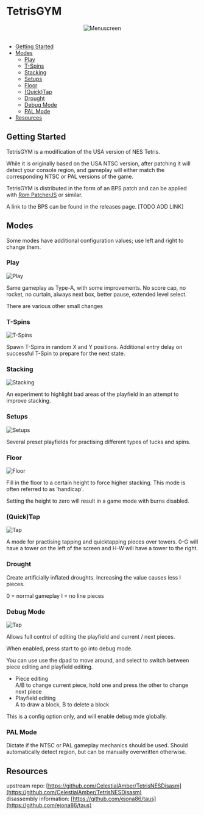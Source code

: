 
# TetrisGYM

<div align="center">
    <img src="./screens/menu.png" alt="Menuscreen">
    <br>
</div>
<br>

* [Getting Started](#guide)
* [Modes](#modes)
    * [Play](#play)
    * [T-Spins](#tspins)
    * [Stacking](#stacking)
    * [Setups](#setups)
    * [Floor](#floor)
    * [(Quick)Tap](#tap)
    * [Drought](#drought)
    * [Debug Mode](#debug)
    * [PAL Mode](#pal)
* [Resources](#resources)

## Getting Started

TetrisGYM is a modification of the USA version of NES Tetris.

While it is originally based on the USA NTSC version, after patching it will detect your console region, and gameplay will either match the corresponding NTSC or PAL versions of the game.

TetrisGYM is distributed in the form of an BPS patch and can be applied with [Rom PatcherJS](https://www.romhacking.net/patch/) or similar.

A link to the BPS can be found in the releases page. [TODO ADD LINK]

## Modes

Some modes have additional configuration values; use left and right to change them.

### Play

![Play](/screens/play.png)

Same gameplay as Type-A, with some improvements. No score cap, no rocket, no curtain, always next box, better pause, extended level select.

There are various other small changes

### T-Spins

![T-Spins](/screens/tspins.png)

Spawn T-Spins in random X and Y positions. Additional entry delay on successful T-Spin to prepare for the next state.

### Stacking

![Stacking](/screens/stacking.png)

An experiment to highlight bad areas of the playfield in an attempt to improve stacking.

### Setups

![Setups](/screens/setups.png)

Several preset playfields for practising different types of tucks and spins.

### Floor

![Floor](/screens/floor.png)

Fill in the floor to a certain height to force higher stacking. This mode is often referred to as 'handicap'.

Setting the height to zero will result in a game mode with burns disabled.

### (Quick)Tap

![Tap](/screens/tap.png)

A mode for practising tapping and quicktapping pieces over towers. 0-G will have a tower on the left of the screen and H-W will have a tower to the right.

### Drought

Create artificially inflated droughts. Increasing the value causes less I pieces.

0 = normal gameplay I = no line pieces

### Debug Mode

![Tap](/screens/debug.png)

Allows full control of editing the playfield and current / next pieces.

When enabled, press start to go into debug mode.

You can use use the dpad to move around, and select to switch between piece editing and playfield editing.

* Piece editing  
        A/B to change current piece, hold one and press the other to change next piece
* Playfield editing  
        A to draw a block, B to delete a block

This is a config option only, and will enable debug mde globally.

### PAL Mode

Dictate if the NTSC or PAL gameplay mechanics should be used. Should automatically detect region, but can be manually overwritten otherwise.

## Resources

upstream repo: [https://github.com/CelestialAmber/TetrisNESDisasm](https://github.com/CelestialAmber/TetrisNESDisasm)  
disassembly information: [https://github.com/ejona86/taus](https://github.com/ejona86/taus)

